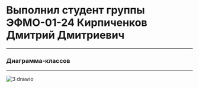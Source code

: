 # Выполнил студент группы ЭФМО-01-24 Кирпиченков Дмитрий Дмитриевич
---
### Диаграмма-классов 
---
![3 drawio](https://github.com/user-attachments/assets/b67daa4c-c6fc-4865-ace2-c31ce2754a16)
